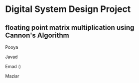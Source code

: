 # Digital System Design Project
## floating point matrix multiplication using Cannon's Algorithm
Pooya

Javad

Emad :)

Maziar
